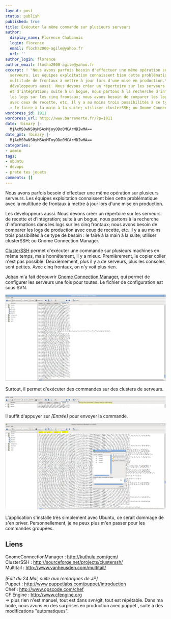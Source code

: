 ```yaml
---
layout: post
status: publish
published: true
title: Exécuter la même commande sur plusieurs serveurs
author:
  display_name: Florence Chabanois
  login: florence
  email: flocha2000-agile@yahoo.fr
  url: ''
author_login: florence
author_email: flocha2000-agile@yahoo.fr
excerpt: ! "Nous avons parfois besoin d'effectuer une même opération sur plusieurs
  serveurs. Les équipes exploitation connaissent bien cette problématique avec la
  multitude de frontaux à mettre à jour lors d'une mise en production.\r\n\r\nLes
  développeurs aussi. Nous devons créer un répertoire sur les serveurs de recette
  et d'intégration; suite à un bogue, nous partons à la recherche d'informations dans
  les logs sur les cinq frontaux; nous avons besoin de comparer les logs de production
  avec ceux de recette, etc. Il y a au moins trois possibilités à ce type de besoin
  : le faire à la main à la suite; utiliser clusterSSH; ou Gnome Connection Manager."
wordpress_id: 1911
wordpress_url: http://www.barreverte.fr/?p=1911
date: !binary |-
  MjAxMS0wNS0yMSAxMjoyODo0MCArMDIwMA==
date_gmt: !binary |-
  MjAxMS0wNS0yMSAxMToyODo0MCArMDIwMA==
categories:
- admin
tags:
- ubuntu
- devops
- prete tes jouets
comments: []
---
```

<p>Nous avons parfois besoin d'effectuer une même opération sur plusieurs serveurs. Les équipes exploitation connaissent bien cette problématique avec la multitude de frontaux à mettre à jour lors d'une mise en production.</p>
<p>Les développeurs aussi. Nous devons créer un répertoire sur les serveurs de recette et d'intégration; suite à un bogue, nous partons à la recherche d'informations dans les logs sur les cinq frontaux; nous avons besoin de comparer les logs de production avec ceux de recette, etc. Il y a au moins trois possibilités à ce type de besoin : le faire à la main à la suite; utiliser clusterSSH; ou Gnome Connection Manager.<a id="more"></a><a id="more-1911"></a></p>
<p><a title="ClusterSSH" href="http://sourceforge.net/projects/clusterssh/">ClusterSSH</a> permet d'exécuter une commande sur plusieurs machines en même temps, mais honnêtement, il y a mieux. Premièrement, le copier coller n'est pas possible. Deuxièmement, plus il y a de serveurs, plus les consoles sont petites. Avec cinq frontaux, on n'y voit plus rien.</p>
<p><a href="http://blog.johanbleuzen.fr/">Johan</a> m'a fait découvrir <a title="Gnome Connection Manager" href="http://kuthulu.com/gcm/">Gnome Connection Manager</a>, qui permet de configurer les serveurs une fois pour toutes. Le fichier de configuration est sous SVN.</p>
<p><a href="/images/gnome1.png"><img class="aligncenter size-large wp-image-1975" title="gnome-connection-1" src="/images/gnome1-800.png" alt="" width="800" /></a></p>
<p>Surtout, il permet d'exécuter des commandes sur des clusters de serveurs.</p>
<p><a href="/images/gnome21.png"><img class="aligncenter size-large wp-image-1979" title="gnome-connection-2" src="/images/gnome21-800.png" alt="" width="800" /></a>
</p>
<p>Il suffit d'appuyer sur <em>[Entrée]</em> pour envoyer la commande.</p>
<p><a href="/images/gnome3.png"><img class="aligncenter size-large wp-image-1978" title="gnome-connection-3" src="/images/gnome3.png" alt="" width="800" /></a></p>
<p>L'application s'installe très simplement avec Ubuntu, ce serait dommage de s'en priver. Personnellement, je ne peux plus m'en passer pour les commandes groupées.</p>
<h2>Liens</h2>
<p>GnomeConnectionManager : <a href="http://kuthulu.com/gcm/">http://kuthulu.com/gcm/</a><br />
ClusterSSH : <a href="http://sourceforge.net/projects/clusterssh/">http://sourceforge.net/projects/clusterssh/</a><br />
Multitail : <a href="http://www.vanheusden.com/multitail/">http://www.vanheusden.com/multitail/<br />
</a><br />
<em>[Edit du 24 Mai, suite aux remarques de JP]</em><br />
Puppet : <a rel="nofollow" href="http://www.puppetlabs.com/puppet/introduction/" target="_blank">http://www.puppetlabs.com/puppet/introduction</a><br />
Chef : <a rel="nofollow" href="http://www.opscode.com/chef/" target="_blank">http://www.opscode.com/chef</a><br />
CF Engine : <a rel="nofollow" href="http://www.cfengine.org/" target="_blank">http://www.cfengine.org</a><br />
=&gt; plus rien n'est manuel, tout est dans svn/git, tout est répétable. Dans ma boite, nous avons eu des surprises en production avec puppet., suite à des modifications "automatiques".</p>

